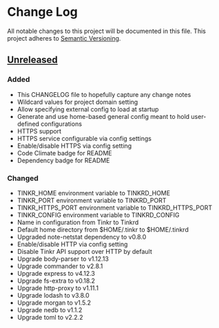 # Change Log
All notable changes to this project will be documented in this file.
This project adheres to [Semantic Versioning](http://semver.org/).

## [Unreleased][unreleased]
### Added
- This CHANGELOG file to hopefully capture any change notes
- Wildcard values for project domain setting
- Allow specifying external config to load at startup
- Generate and use home-based general config meant to hold user-defined configurations
- HTTPS support
- HTTPS service configurable via config settings
- Enable/disable HTTPS via config setting
- Code Climate badge for README
- Dependency badge for README

### Changed
- TINKR_HOME environment variable to TINKRD_HOME
- TINKR_PORT environment variable to TINKRD_PORT
- TINKR_HTTPS_PORT environment variable to TINKRD_HTTPS_PORT
- TINKR_CONFIG environment variable to TINKRD_CONFIG
- Name in configuration from Tinkr to Tinkrd
- Default home directory from $HOME/.tinkr to $HOME/.tinkrd
- Upgraded note-netstat dependency to v0.8.0
- Enable/disable HTTP via config setting
- Disable Tinkr API support over HTTP by default
- Upgrade body-parser to v1.12.13
- Upgrade commander to v2.8.1
- Upgrade express to v4.12.3
- Upgrade fs-extra to v0.18.2
- Upgrade http-proxy to v1.11.1
- Upgrade lodash to v3.8.0
- Upgrade morgan to v1.5.2
- Upgrade nedb to v1.1.2
- Upgrade toml to v2.2.2

[unreleased]: https://github.com/danielkrainas/tinkr/compare/v0.1.11...HEAD